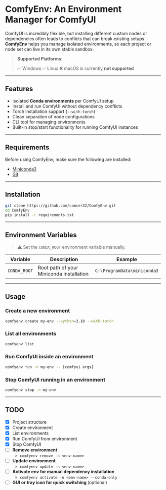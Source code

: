 # ComfyEnv: An Environment Manager for ComfyUI

ComfyUI is incredibly flexible, but installing different custom nodes or dependencies often leads to conflicts that can break existing setups. **ComfyEnv** helps you manage isolated environments, so each project or node set can live in its own stable sandbox.

> **Supported Platforms:**
>
> ✅ Windows
> ✅ Linux
> ❌ macOS is currently **not supported**

---

## Features

- Isolated **Conda environments** per ComfyUI setup
- Install and run ComfyUI without dependency conflicts
- Torch installation support (`--with-torch`)
- Clean separation of node configurations
- CLI tool for managing environments
- Built-in stop/start functionality for running ComfyUI instances

---

## Requirements

Before using ComfyEnv, make sure the following are installed:

- [Miniconda3](https://docs.conda.io/en/latest/miniconda.html)
- [Git](https://git-scm.com/)

---

## Installation

```bash
git clone https://github.com/cancer32/ComfyEnv.git
cd ComfyEnv
pip install -r requirements.txt
```

---

## Environment Variables
> ⚠️ Set the `CONDA_ROOT` environment variable manually.

| Variable     | Description                              | Example                     |
| ------------ | ---------------------------------------- | --------------------------- |
| `CONDA_ROOT` | Root path of your Miniconda installation | `C:\ProgramData\miniconda3` |

---

## Usage

### Create a new environment

```bash
comfyenv create my-env --python=3.10 --with-torch
```

### List all environments

```bash
comfyenv list
```

### Run ComfyUI inside an environment

```bash
comfyenv run -n my-env -- [comfyui args]
```

### Stop ComfyUI running in an environment

```bash
comfyenv stop -n my-env
```

---

## TODO

- [x] Project structure
- [x] Create environment
- [x] List environments
- [x] Run ComfyUI from environment
- [x] Stop ComfyUI
- [ ] **Remove environment**
  - `comfyenv remove -n <env-name>`
- [ ] **Update environment**
  - `comfyenv update -n <env-name>`
- [ ] **Activate env for manual dependency installation**
  - `comfyenv activate -n <env-name> --conda-only`
- [ ] **GUI or tray icon for quick switching** (optional)
